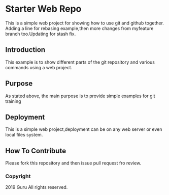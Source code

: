 # Starter Web Repo

This is a simple web project for showing how to use git and github together. Adding a line for rebasing example,then more changes from myfeature branch too.Updating for stash fix.

## Introduction

This example is to show different parts of the git repository and various commands using a web project.

## Purpose

As stated above, the main purpose is to provide simple examples for git training

## Deployment

This is a simple web project,deployment can be on any web server or even local files system.
 
## How To Contribute
Please fork this repository and then issue pull request fro review.

### Copyright

2019 Guru All rights reserved.
